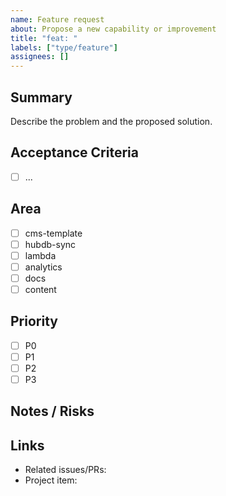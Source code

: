 ```yaml
---
name: Feature request
about: Propose a new capability or improvement
title: "feat: "
labels: ["type/feature"]
assignees: []
---
```


## Summary

Describe the problem and the proposed solution.

## Acceptance Criteria
- [ ] ...

## Area
- [ ] cms-template
- [ ] hubdb-sync
- [ ] lambda
- [ ] analytics
- [ ] docs
- [ ] content

## Priority
- [ ] P0
- [ ] P1
- [ ] P2
- [ ] P3

## Notes / Risks

## Links
- Related issues/PRs:
- Project item:

